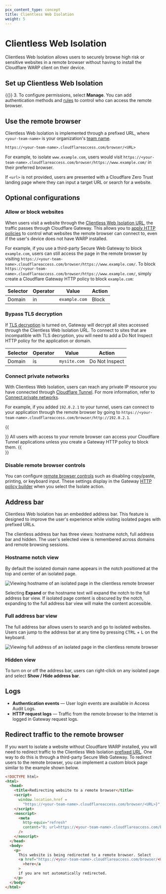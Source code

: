 ```yaml
---
pcx_content_type: concept
title: Clientless Web Isolation
weight: 5
---
```


# Clientless Web Isolation

Clientless Web Isolation allows users to securely browse high risk or sensitive websites in a remote browser without having to install the Cloudflare WARP client on their device.

## Set up Clientless Web Isolation

{{<render file="/_clientless-browser-isolation.md">}} 3. To configure permissions, select **Manage**. You can add authentication methods and [rules](/cloudflare-one/policies/access/) to control who can access the remote browser.

## Use the remote browser

Clientless Web Isolation is implemented through a prefixed URL, where `<your-team-name>` is your organization's [team name](/cloudflare-one/glossary/#team-name).

```txt
https://<your-team-name>.cloudflareaccess.com/browser/<URL>
```

For example, to isolate `www.example.com`, users would visit `https://<your-team-name>.cloudflareaccess.com/browser/https://www.example.com/` in their preferred browser.

If `<url>` is not provided, users are presented with a Cloudflare Zero Trust landing page where they can input a target URL or search for a website.

## Optional configurations

### Allow or block websites

When users visit a website through the [Clientless Web Isolation URL](#use-the-remote-browser), the traffic passes through Cloudflare Gateway. This allows you to [apply HTTP policies](/cloudflare-one/policies/gateway/http-policies/) to control what websites the remote browser can connect to, even if the user's device does not have WARP installed.

For example, if you use a third-party Secure Web Gateway to block `example.com`, users can still access the page in the remote browser by visiting `https://<your-team-name>.cloudflareaccess.com/browser/https://www.example.com/`. To block `https://<your-team-name>.cloudflareaccess.com/browser/https://www.example.com/`, simply create a Cloudflare Gateway HTTP policy to block `example.com`:

| Selector | Operator | Value         | Action |
| -------- | -------- | ------------- | ------ |
| Domain   | in       | `example.com` | Block  |

### Bypass TLS decryption

If [TLS decryption](/cloudflare-one/policies/gateway/http-policies/tls-decryption/) is turned on, Gateway will decrypt all sites accessed through the Clientless Web Isolation URL. To connect to sites that are incompatible with TLS decryption, you will need to add a Do Not Inspect HTTP policy for the application or domain.

| Selector | Operator | Value        | Action         |
| -------- | -------- | ------------ | -------------- |
| Domain   | is       | `mysite.com` | Do Not Inspect |

### Connect private networks

With Clientless Web Isolation, users can reach any private IP resource you have connected through [Cloudflare Tunnel](/cloudflare-one/connections/connect-networks/). For more information, refer to [Connect private networks](/cloudflare-one/connections/connect-networks/private-net/cloudflared/).

For example, if you added `192.0.2.1` to your tunnel, users can connect to your application through the remote browser by going to `https://<your-team-name>.cloudflareaccess.com/browser/http://192.0.2.1`.

{{<Aside type="note">}}
All users with access to your remote browser can access your Cloudflare Tunnel applications unless you create a Gateway HTTP policy to block them.
{{</Aside>}}

### Disable remote browser controls

You can configure [remote browser controls](/cloudflare-one/policies/browser-isolation/isolation-policies/#policy-settings) such as disabling copy/paste, printing, or keyboard input. These settings display in the Gateway [HTTP policy builder](/cloudflare-one/policies/gateway/http-policies/) when you select the Isolate action.

## Address bar

Clientless Web Isolation has an embedded address bar. This feature is designed to improve the user's experience while visiting isolated pages with prefixed URLs.

The clientless address bar has three views: hostname notch, full address bar and hidden. The user's selected view is remembered across domains and remote browsing sessions.

### Hostname notch view

By default the isolated domain name appears in the notch positioned at the top and center of an isolated page.

![Viewing hostname of an isolated page in the clientless remote browser](/images/cloudflare-one/policies/rbi-address-bar-notch.png)

Selecting **Expand** or the hostname text will expand the notch to the full address bar view. If isolated page content is obscured by the notch, expanding to the full address bar view will make the content accessible.

### Full address bar view

The full address bar allows users to search and go to isolated websites. Users can jump to the address bar at any time by pressing <kbd>CTRL</kbd> + <kbd>L</kbd> on the keyboard.

![Viewing full address of an isolated page in the clientless remote browser](/images/cloudflare-one/policies/rbi-address-bar-full.png)

### Hidden view

To turn on or off the address bar, users can right-click on any isolated page and select **Show / Hide address bar**.

## Logs

- **Authentication events** — User login events are available in Access Audit Logs.
- **HTTP request logs** — Traffic from the remote browser to the Internet is logged in Gateway request logs.

## Redirect traffic to the remote browser

If you want to isolate a website without Cloudflare WARP installed, you will need to redirect traffic to the Clientless Web Isolation [prefixed URL](#use-the-remote-browser). One way to do this is through a third-party Secure Web Gateway. To redirect users to the remote browser, you can implement a custom block page similar to the example shown below.

```html
<!DOCTYPE html>
<html>
  <head>
    <title>Redirecting website to a remote browser</title>
    <script>
      window.location.href =
        "https://<your-team-name>.cloudflareaccess.com/browser/<URL>}";
    </script>
    <noscript>
      <meta
        http-equiv="refresh"
        content="0; url=https://<your-team-name>.cloudflareaccess.com/browser/<URL>"
      />
    </noscript>
  </head>
  <body>
    <p>
      This website is being redirected to a remote browser. Select
      <a href="https://<your-team-name>.cloudflareaccess.com/browser/<URL>"
        >here</a
      >
      if you are not automatically redirected.
    </p>
  </body>
</html>
```
